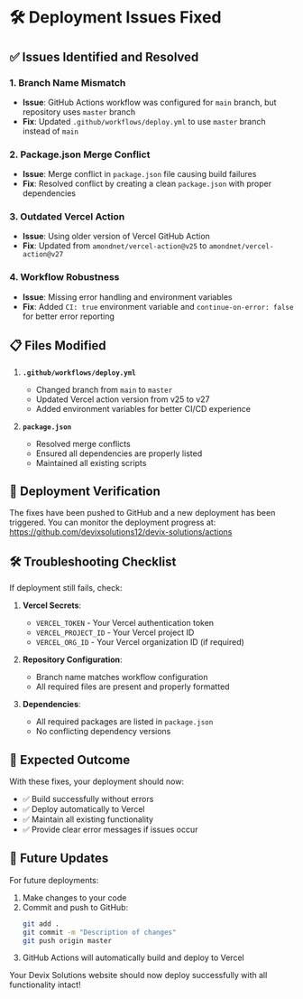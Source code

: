 # 🛠️ Deployment Issues Fixed

## ✅ Issues Identified and Resolved

### 1. **Branch Name Mismatch**
- **Issue**: GitHub Actions workflow was configured for `main` branch, but repository uses `master` branch
- **Fix**: Updated `.github/workflows/deploy.yml` to use `master` branch instead of `main`

### 2. **Package.json Merge Conflict**
- **Issue**: Merge conflict in `package.json` file causing build failures
- **Fix**: Resolved conflict by creating a clean `package.json` with proper dependencies

### 3. **Outdated Vercel Action**
- **Issue**: Using older version of Vercel GitHub Action
- **Fix**: Updated from `amondnet/vercel-action@v25` to `amondnet/vercel-action@v27`

### 4. **Workflow Robustness**
- **Issue**: Missing error handling and environment variables
- **Fix**: Added `CI: true` environment variable and `continue-on-error: false` for better error reporting

## 📋 Files Modified

1. **`.github/workflows/deploy.yml`**
   - Changed branch from `main` to `master`
   - Updated Vercel action version from v25 to v27
   - Added environment variables for better CI/CD experience

2. **`package.json`**
   - Resolved merge conflicts
   - Ensured all dependencies are properly listed
   - Maintained all existing scripts

## 🚀 Deployment Verification

The fixes have been pushed to GitHub and a new deployment has been triggered. You can monitor the deployment progress at:
https://github.com/devixsolutions12/devix-solutions/actions

## 🛠️ Troubleshooting Checklist

If deployment still fails, check:

1. **Vercel Secrets**:
   - `VERCEL_TOKEN` - Your Vercel authentication token
   - `VERCEL_PROJECT_ID` - Your Vercel project ID
   - `VERCEL_ORG_ID` - Your Vercel organization ID (if required)

2. **Repository Configuration**:
   - Branch name matches workflow configuration
   - All required files are present and properly formatted

3. **Dependencies**:
   - All required packages are listed in `package.json`
   - No conflicting dependency versions

## 🎉 Expected Outcome

With these fixes, your deployment should now:
- ✅ Build successfully without errors
- ✅ Deploy automatically to Vercel
- ✅ Maintain all existing functionality
- ✅ Provide clear error messages if issues occur

## 🔄 Future Updates

For future deployments:
1. Make changes to your code
2. Commit and push to GitHub:
   ```bash
   git add .
   git commit -m "Description of changes"
   git push origin master
   ```
3. GitHub Actions will automatically build and deploy to Vercel

Your Devix Solutions website should now deploy successfully with all functionality intact!